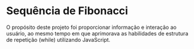 # Sequência de Fibonacci 
O propósito deste projeto foi proporcionar informação e interação ao usuário, ao mesmo tempo em que aprimorava as habilidades de estrutura de repetição (while) utilizando JavaScript.  

